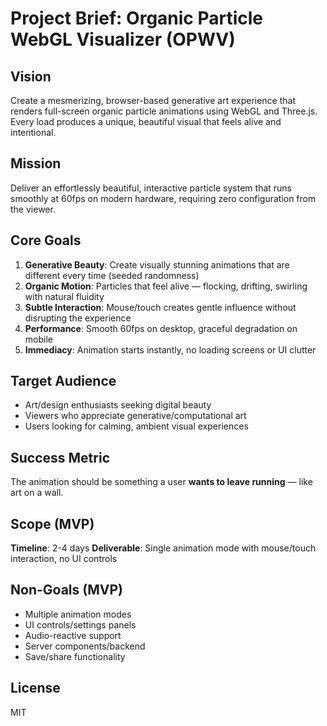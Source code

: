 # Project Brief: Organic Particle WebGL Visualizer (OPWV)

## Vision
Create a mesmerizing, browser-based generative art experience that renders full-screen organic particle animations using WebGL and Three.js. Every load produces a unique, beautiful visual that feels alive and intentional.

## Mission
Deliver an effortlessly beautiful, interactive particle system that runs smoothly at 60fps on modern hardware, requiring zero configuration from the viewer.

## Core Goals
1. **Generative Beauty**: Create visually stunning animations that are different every time (seeded randomness)
2. **Organic Motion**: Particles that feel alive — flocking, drifting, swirling with natural fluidity
3. **Subtle Interaction**: Mouse/touch creates gentle influence without disrupting the experience
4. **Performance**: Smooth 60fps on desktop, graceful degradation on mobile
5. **Immediacy**: Animation starts instantly, no loading screens or UI clutter

## Target Audience
- Art/design enthusiasts seeking digital beauty
- Viewers who appreciate generative/computational art
- Users looking for calming, ambient visual experiences

## Success Metric
The animation should be something a user **wants to leave running** — like art on a wall.

## Scope (MVP)
**Timeline**: 2-4 days
**Deliverable**: Single animation mode with mouse/touch interaction, no UI controls

## Non-Goals (MVP)
- Multiple animation modes
- UI controls/settings panels
- Audio-reactive support
- Server components/backend
- Save/share functionality

## License
MIT
